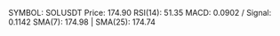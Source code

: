 SYMBOL: SOLUSDT
Price: 174.90
RSI(14): 51.35
MACD: 0.0902 / Signal: 0.1142
SMA(7): 174.98 | SMA(25): 174.74
